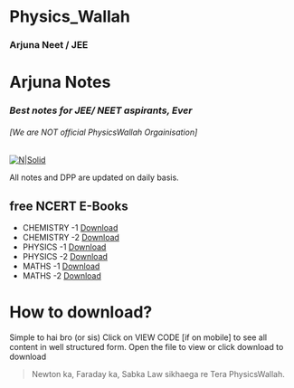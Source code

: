 # Physics_Wallah
### Arjuna Neet / JEE
# Arjuna Notes
### _Best notes for JEE/ NEET aspirants, Ever_
###### _[We are NOT official PhysicsWallah Orgainisation]_

[![N|Solid](http://physicswallahalakhpandey.com/wp-content/uploads/2019/04/cropped-logo.png)](https://play.google.com/store/apps/details?id=xyz.penpencil.physicswala)

All notes and DPP are updated on daily basis.

## free NCERT E-Books
-  CHEMISTRY -1  [Download]( https://ncert.nic.in/textbook/pdf/lech1dd.zip)
-  CHEMISTRY -2  [Download]( https://ncert.nic.in/textbook/pdf/lech2dd.zip)
-  PHYSICS -1  [Download]( https://ncert.nic.in/textbook/pdf/leph1dd.zip)
-  PHYSICS -2  [Download]( https://ncert.nic.in/textbook/pdf/leph2dd.zip)
-  MATHS -1  [Download]( https://ncert.nic.in/textbook/pdf/lemh1dd.zip)
-  MATHS -2  [Download]( https://ncert.nic.in/textbook/pdf/lemh2dd.zip)

# How to download?
Simple to hai bro (or sis)
Click on VIEW CODE [if on mobile] to see all content in well structured form.
Open the file to view or click download to download

> Newton ka,
> Faraday ka,
> Sabka Law sikhaega re
> Tera PhysicsWallah.
